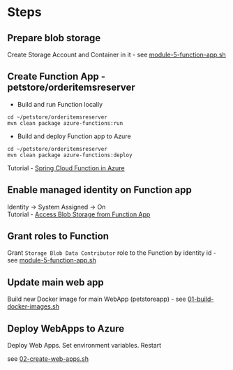 # Steps

## Prepare blob storage
Create Storage Account and Container in it - see [module-5-function-app.sh](./module-5-function-app.sh)

## Create Function App - petstore/orderitemsreserver
- Build and run Function locally
```
cd ~/petstore/orderitemsreserver
mvn clean package azure-functions:run
```
- Build and deploy Function app to Azure
```
cd ~/petstore/orderitemsreserver
mvn clean package azure-functions:deploy
```
Tutorial - [Spring Cloud Function in Azure](https://learn.microsoft.com/en-us/azure/developer/java/spring-framework/getting-started-with-spring-cloud-function-in-azure)


## Enable managed identity on Function app
Identity -> System Assigned -> On  
Tutorial - [Access Blob Storage from Function App](https://learn.microsoft.com/en-us/azure/app-service/scenario-secure-app-access-storage?tabs=azure-portal)


## Grant roles to Function
Grant `Storage Blob Data Contributor` role to the Function by identity id - see [module-5-function-app.sh](./module-5-function-app.sh)


## Update main web app
Build new Docker image for main WebApp (petstoreapp) - see [01-build-docker-images.sh](./01-build-docker-images.sh)


## Deploy WebApps to Azure
Deploy Web Apps.
Set environment variables.
Restart

see [02-create-web-apps.sh](./02-create-web-apps.sh)